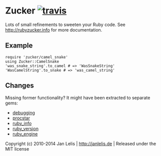# Zucker [![travis](https://travis-ci.org/janlelis/zucker.png?branch=master)](https://travis-ci.org/janlelis/zucker)

Lots of small refinements to sweeten your Ruby code. See http://rubyzucker.info for more documentation.

## Example

    require 'zucker/camel_snake'
    using Zucker::CamelSnake
    'was_snake_string'.to_camel # => 'WasSnakeString'
    'WasCamelString'.to_snake # => 'was_camel_string'

## Changes

Missing former functionality? It might have been extracted to separate gems:

* [debugging](https://github.com/janlelis/debugging)
* [procstar](https://github.com/janlelis/procstar)
* [ruby_info](https://github.com/janlelis/ruby_info)
* [ruby_version](https://github.com/janlelis/ruby_version)
* [ruby_engine](https://github.com/janlelis/ruby_engine)

Copyright (c) 2010-2014 Jan Lelis | http://janlelis.de | Released under the MIT license
